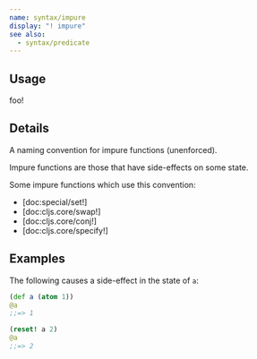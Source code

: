 ```yaml
---
name: syntax/impure
display: "! impure"
see also:
  - syntax/predicate
---
```


## Usage
foo!


## Details

A naming convention for impure functions (unenforced).

Impure functions are those that have side-effects on some state.

Some impure functions which use this convention:

- [doc:special/set!]
- [doc:cljs.core/swap!]
- [doc:cljs.core/conj!]
- [doc:cljs.core/specify!]


## Examples

The following causes a side-effect in the state of `a`:

```clj
(def a (atom 1))
@a
;;=> 1

(reset! a 2)
@a
;;=> 2
```